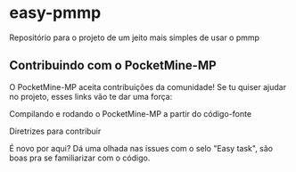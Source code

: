 # easy-pmmp
Repositório para o projeto de um jeito mais simples de usar o pmmp

## Contribuindo com o PocketMine-MP

O PocketMine-MP aceita contribuições da comunidade! Se tu quiser ajudar no projeto, esses links vão te dar uma força:

Compilando e rodando o PocketMine-MP a partir do código-fonte

Diretrizes para contribuir


É novo por aqui? Dá uma olhada nas issues com o selo "Easy task", são boas pra se familiarizar com o código.
